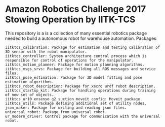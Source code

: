 # Amazon Robotics Challenge 2017 Stowing Operation by IITK-TCS
This repository is a is a collection of many essential robotics package needed to build a autonomous robot for warehouse automation.
Packages:

    iitktcs_calibration: Package for estimation and testing calibration of 3D sensor with the robot manipulator.
    iitktcs_controller: System architecture central process which is responsible for control of operations for the manipulator.
    iitktcs_motion_planner: Package for motion planning algorithms.
    iitktcs_msgs_srvs: Package for building all ROS messages and service files.
    iitktcs_pose_estimation: Package for 3D model fitting and pose estimation algorithms.
    iitktcs_robot_description: Package for xacro urdf robot description.
    iitktcs_startup_kit: Package for handling operations during training of new set of objects.
    iitktcs_ur10_ensenso_g2_suction_moveit_config: Moveit package.
    iitktcs_utils: Package defining additional set of utility nodes.
    json_maker: Package for writing and reading json files.
    universal_robot: Package from universal robot.
    ur_modern_driver: Control package for communication with the universal robot.



